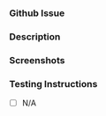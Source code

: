 <!-- Please title this PR with the following structure: -->
<!-- System(files changed)[Issue Number]: brief description of PR -- >
<!-- Example: Audio(sound fx)[#23]: Update game over sound -->

### Github Issue

<!-- Issue number this PR addresses -->

### Description

<!-- Brief description of what this PR changes -->

### Screenshots

<!-- Screenshots of updated UI -->

### Testing Instructions

<!-- A list of steps of what you did to test locally -->

- [ ] N/A
